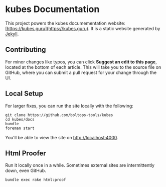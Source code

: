 # kubes Documentation

This project powers the kubes documementation website: [https://kubes.guru](https://kubes.guru).  It is a static website generated by [Jekyll](https://jekyllrb.com/).

## Contributing

For minor changes like typos, you can click **Suggest an edit to this page**, located at the bottom of each article. This will take you to the source file on GitHub, where you can submit a pull request for your change through the UI.

## Local Setup

For larger fixes, you can run the site locally with the following:

    git clone https://github.com/boltops-tools/kubes
    cd kubes/docs
    bundle
    foreman start

You'll be able to view the site on [http://localhost:4000](http://localhost:4000).

## Html Proofer

Run it locally once in a while. Sometimes external sites are intermittently down, even GitHub.

    bundle exec rake html:proof
